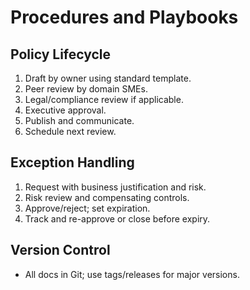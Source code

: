 # Procedures and Playbooks
## Policy Lifecycle
1. Draft by owner using standard template.
2. Peer review by domain SMEs.
3. Legal/compliance review if applicable.
4. Executive approval.
5. Publish and communicate.
6. Schedule next review.

## Exception Handling
1. Request with business justification and risk.
2. Risk review and compensating controls.
3. Approve/reject; set expiration.
4. Track and re-approve or close before expiry.

## Version Control
- All docs in Git; use tags/releases for major versions.
